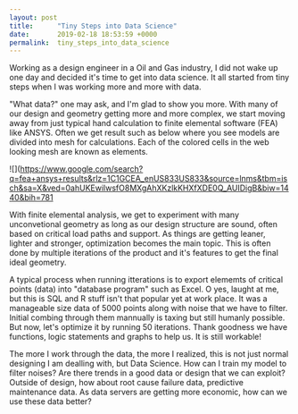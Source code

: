 ```yaml
---
layout: post
title:      "Tiny Steps into Data Science"
date:       2019-02-18 18:53:59 +0000
permalink:  tiny_steps_into_data_science
---
```



Working as a design engineer in a Oil and Gas industry, I did not wake up one day and decided it's time to get into data science. It all started from tiny steps when I was working more and more with data.

"What data?" one may ask, and I'm glad to show you more. With many of our design and geometry getting more and more complex, we start moving away from just typical hand calculation to finite elemental software (FEA) like ANSYS. Often we get result such as below where you see models are divided into mesh for calculations. Each of the colored cells in the web looking mesh are known as elements.

![](https://www.google.com/search?q=fea+ansys+results&rlz=1C1GCEA_enUS833US833&source=lnms&tbm=isch&sa=X&ved=0ahUKEwilwsfO8MXgAhXKzlkKHXfXDE0Q_AUIDigB&biw=1440&bih=781

With finite elemental analysis, we get to experiment with many unconvetional geometry as long as our design structure are sound, often based on critical load paths and support. As things are getting leaner, lighter and stronger, optimization becomes the main topic. This is often done by multiple iterations of the product and it's features to get the final ideal geometry.

A typical process when running itterations is to export elememts of critical points (data) into "database program" such as Excel. O yes, laught at me, but this is SQL and R stuff isn't that popular yet at work place. It was a manageable size data of 5000 points along with noise that we have to filter. Initial combing through them mannually is taxing but still humanly possible. But now, let's optimize it by running 50 iterations. Thank goodness we have functions, logic statements and graphs to help us. It is still workable!

The more I work through the data, the more I realized, this is not just normal designing I am dealling with, but Data Science. How can I train my model to filter noises? Are there trends in a good data or design that we can exploit? Outside of design, how about root cause failure data, predictive maintenance data. As data servers are getting more economic, how can we use these data better?
